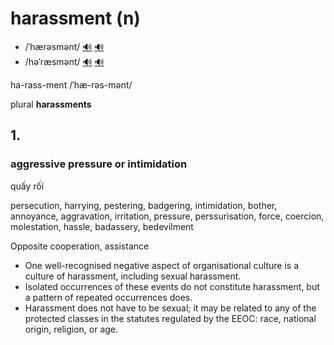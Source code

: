 # harassment (n)

- /ˈhærəsmənt/ [🔊](https://www.oxfordlearnersdictionaries.com/media/english/uk_pron/h/har/haras/harassment__gb_3.mp3) [🔊](https://www.oxfordlearnersdictionaries.com/media/english/us_pron/h/har/haras/harassment__us_4.mp3)
- /həˈræsmənt/ [🔊](https://www.oxfordlearnersdictionaries.com/media/english/uk_pron/h/har/haras/harassment__gb_4.mp3) [🔊](https://www.oxfordlearnersdictionaries.com/media/english/us_pron/h/har/haras/harassment__us_5.mp3)

ha-rass-ment /ˈhæ-rəs-mənt/

plural **harassments**

## 1.

### aggressive pressure or intimidation

quấy rối

persecution, harrying, pestering, badgering, intimidation, bother, annoyance, aggravation, irritation, pressure, perssurisation, force, coercion, molestation, hassle, badassery, bedevilment

Opposite cooperation, assistance

- One well-recognised negative aspect of organisational culture is a culture of harassment, including sexual harassment.
- Isolated occurrences of these events do not constitute harassment, but a pattern of repeated occurrences does.
- Harassment does not have to be sexual; it may be related to any of the protected classes in the statutes regulated by the EEOC: race, national origin, religion, or age.